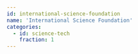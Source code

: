 ```yaml
---
id: international-science-foundation
name: 'International Science Foundation'
categories:
  - id: science-tech
    fraction: 1
---
```

